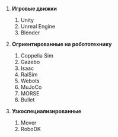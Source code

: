
1. __Игровые движки__

    1. Unity
    1. Unreal Engine
    1. Blender

1. __Огриентированные на робототехнику__

    1. Coppelia Sim
    1. Gazebo
    1. Isaac
    1. RaiSim
    1. Webots
    1. MuJoCo
    1. MORSE
    1. Bullet

1. __Узкоспециализированные__

    1. Mover
    1. RoboDK

